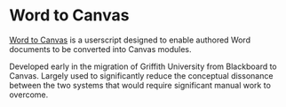 <!--
 Copyright (C) 2023 David Jones
 
 This program is free software: you can redistribute it and/or modify
 it under the terms of the GNU Affero General Public License as
 published by the Free Software Foundation, either version 3 of the
 License, or (at your option) any later version.
 
 This program is distributed in the hope that it will be useful,
 but WITHOUT ANY WARRANTY; without even the implied warranty of
 MERCHANTABILITY or FITNESS FOR A PARTICULAR PURPOSE.  See the
 GNU Affero General Public License for more details.
 
 You should have received a copy of the GNU Affero General Public License
 along with this program.  If not, see <http://www.gnu.org/licenses/>.
-->

# Word to Canvas



[Word to Canvas](https://djplaner.github.io/word-to-canvas-module/) is a userscript designed to enable authored Word documents to be converted into Canvas modules.

Developed early in the migration of Griffith University from Blackboard to Canvas. Largely used to significantly reduce the conceptual dissonance between the two systems that would require significant manual work to overcome.

